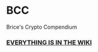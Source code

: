 # BCC
Brice's Crypto Compendium

### [EVERYTHING IS IN THE WIKI](https://github.com/Ahirice/BCC/wiki/Home-(ENGLISH))
